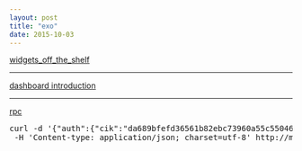 ```yaml
---
layout: post
title: "exo"
date: 2015-10-03
---
```

[widgets_off_the_shelf](https://support.exosite.com/hc/en-us/articles/200524020-Off-the-Shelf-Widgets)<hr>
[dashboard introduction](https://support.exosite.com/hc/en-us/articles/200382634-Dashboards)<hr>
[rpc](https://github.com/exosite/docs/tree/master/rpc)<br>

<pre>
curl -d '{"auth":{"cik":"da689bfefd36561b82ebc73960a55c55046f4b0e"},"calls":[{"procedure":"read","arguments":[{"alias": "windspeed"}, {}],"id":0}]}'\
 -H 'Content-type: application/json; charset=utf-8' http://m2.exosite.com/onep:v1/rpc/process
</pre> 


